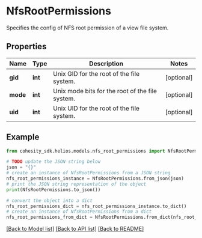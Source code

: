 # NfsRootPermissions

Specifies the config of NFS root permission of a view file system.

## Properties

Name | Type | Description | Notes
------------ | ------------- | ------------- | -------------
**gid** | **int** | Unix GID for the root of the file system. | [optional] 
**mode** | **int** | Unix mode bits for the root of the file system. | [optional] 
**uid** | **int** | Unix UID for the root of the file system. | [optional] 

## Example

```python
from cohesity_sdk.helios.models.nfs_root_permissions import NfsRootPermissions

# TODO update the JSON string below
json = "{}"
# create an instance of NfsRootPermissions from a JSON string
nfs_root_permissions_instance = NfsRootPermissions.from_json(json)
# print the JSON string representation of the object
print(NfsRootPermissions.to_json())

# convert the object into a dict
nfs_root_permissions_dict = nfs_root_permissions_instance.to_dict()
# create an instance of NfsRootPermissions from a dict
nfs_root_permissions_from_dict = NfsRootPermissions.from_dict(nfs_root_permissions_dict)
```
[[Back to Model list]](../README.md#documentation-for-models) [[Back to API list]](../README.md#documentation-for-api-endpoints) [[Back to README]](../README.md)


